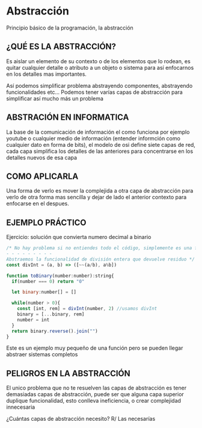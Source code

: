 # Abstracción 
Principio básico de la programación, la abstracción 

## ¿QUÉ ES LA ABSTRACCIÓN?
Es aislar un elemento de su contexto o de los elementos que lo rodean, es quitar cualquier detalle o atributo a un objeto o sistema para así enfocarnos en los detalles mas importantes.

Así podemos simplificar problema abstrayendo componentes, abstrayendo funcionalidades etc...
Podemos tener varías capas de abstracción para simplificar así mucho más un problema 

## ABSTRACIÓN EN INFORMATICA

La base de la comunicación de información el como funciona por ejemplo youtube o cualquier medio de información (entender informción como cualquier dato en forma de bits), el modelo de osi define siete capas  de red, cada capa simplifica los detalles de las anteriores para concentrarse en los detalles nuevos de esa capa 

## COMO APLICARLA 
Una forma de verlo es mover la complejida a otra capa de abstracción para verlo de otra forma mas sencilla y dejar de lado el anterior contexto para enfocarse en el despues.

## EJEMPLO PRÁCTICO 

Ejercicio: solución que convierta numero decimal a binario
```js
/* No hay problema si no entiendes todo el código, simplemente es una función que convierte decimal a binario usando un ciclo 
- - - - - - - - -
Abstraemos la funcionalidad de división entera que devuelve residuo */
const divInt = (a, b) => ([~~(a/b), a%b]) 

function toBinary(number:number):string{
  if(number === 0) return "0"

  let binary:number[] = [] 

  while(number > 0){ 
    const [int, rem] = divInt(number, 2) //usamos divInt
    binary = [...binary, rem]
    number = int
  }
  return binary.reverse().join("")
}


```

Este es un ejemplo muy pequeño de una función pero se pueden llegar abstraer sistemas completos 


## PELIGROS EN LA ABSTRACCIÓN

El unico problema que no te resuelven las capas de abstracción es tener demasiadas capas de abstracción, puede ser que alguna capa superior duplique funcionalidad, esto conlleva ineficiencia, o crear complejidad innecesaria

¿Cuántas capas de abstracción necesito?
R/ Las necesarías
